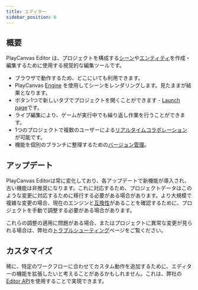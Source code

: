 ```yaml
---
title: エディター
sidebar_position: 6
---
```


## 概要

PlayCanvas Editor は、プロジェクトを構成する[シーン](../glossary#scene)や[エンティティ](../glossary#entity)を作成・編集するために使用する視覚的な編集ツールです。

* ブラウザで動作するため、どこにいても利用できます。
* PlayCanvas [Engine](../engine) を使用してシーンをレンダリングします。見たままが結果となります。
* ボタン1つで新しいタブでプロジェクトを開くことができます - [Launch page](launch-page)です。
* ライブ編集により、ゲームが実行中でも繰り返し作業を行うことができます。
* 1つのプロジェクトで複数のユーザーによる[リアルタイムコラボレーション](realtime-collaboration)が可能です。
* 機能を個別のブランチに整理するための[バージョン管理](version-control)。

## アップデート

PlayCanvas Editorは常に変化しており、各アップデートで新機能が導入され、古い機能は非推奨になります。これに対応するため、プロジェクトデータはこのような変更に対応するために移行する必要がある場合があります。より大規模で複雑な変更の場合、現在のエンジンと[互換性](engine-compatibility)があることを確認するために、プロジェクトを手動で調整する必要がある場合があります。

これらの調整の適用に問題がある場合、またはプロジェクトに異常な変更が見られる場合は、弊社の[トラブルシューティング](troubleshooting)ページをご覧ください。

## カスタマイズ

稀に、特定のワークフローに合わせてカスタム動作を追加するために、エディターの機能を拡張したいと考えることがあるかもしれません。これは、弊社の[Editor API](editor-api)を使用することで実現できます。

